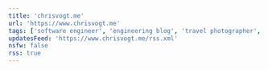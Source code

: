 ```yaml
---
title: 'chrisvogt.me'
url: 'https://www.chrisvogt.me'
tags: ['software engineer', 'engineering blog', 'travel photographer', 'san francisco', 'pianist', 'creative']
updatesFeed: 'https://www.chrisvogt.me/rss.xml'
nsfw: false
rss: true
---
```


